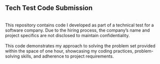 ## Tech Test Code Submission <br>
<br>
This repository contains code I developed as part of a technical test for a software company. Due to the hiring process, the company’s name and project specifics are not disclosed to maintain confidentiality. <br>
<br>
This code demonstrates my approach to solving the problem set provided within the space of one hour, showcasing my coding practices, problem-solving skills, and adherence to project requirements.
